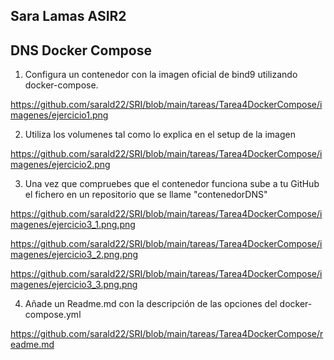 ## Sara Lamas       ASIR2

## DNS Docker Compose


1. Configura un contenedor con la imagen oficial de bind9 utilizando docker-compose.

https://github.com/sarald22/SRI/blob/main/tareas/Tarea4DockerCompose/imagenes/ejercicio1.png


2. Utiliza los volumenes tal como lo explica en el setup de la imagen

https://github.com/sarald22/SRI/blob/main/tareas/Tarea4DockerCompose/imagenes/ejercicio2.png


3. Una vez que compruebes que el contenedor funciona sube a tu GitHub el fichero en un repositorio que se llame "contenedorDNS"

https://github.com/sarald22/SRI/blob/main/tareas/Tarea4DockerCompose/imagenes/ejercicio3_1.png.png

https://github.com/sarald22/SRI/blob/main/tareas/Tarea4DockerCompose/imagenes/ejercicio3_2.png.png

https://github.com/sarald22/SRI/blob/main/tareas/Tarea4DockerCompose/imagenes/ejercicio3_3.png.png



4. Añade un Readme.md con la descripción de las opciones del docker-compose.yml

https://github.com/sarald22/SRI/blob/main/tareas/Tarea4DockerCompose/readme.md 



